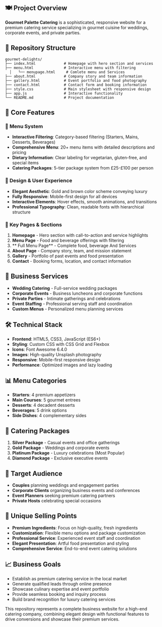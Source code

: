

## 🍽️ Project Overview
**Gourmet Palette Catering** is a sophisticated, responsive website for a premium catering service specializing in gourmet cuisine for weddings, corporate events, and private parties.

## 📁 Repository Structure
```
gourmet-delights/
├── index.html             # Homepage with hero section and services
├── menu.html              # Interactive menu with filtering
  │   └── menupage.html     # Comlete menu and Services
├── about.html             # Company story and team information
├── gallery.html           # Event portfolio and food photography
├── contact.html           # Contact form and booking information
├── style.css              # Main stylesheet with responsive design
├── app.js                 # Interactive functionality
└── README.md              # Project documentation
```

## 🎯 Core Features

### 🍴 **Menu System**
- **Interactive Filtering**: Category-based filtering (Starters, Mains, Desserts, Beverages)
- **Comprehensive Menu**: 20+ menu items with detailed descriptions and pricing
- **Dietary Information**: Clear labeling for vegetarian, gluten-free, and special items
- **Catering Packages**: 5-tier package system from £25-£100 per person

### 🎨 **Design & User Experience**
- **Elegant Aesthetic**: Gold and brown color scheme conveying luxury
- **Fully Responsive**: Mobile-first design for all devices
- **Interactive Elements**: Hover effects, smooth animations, and transitions
- **Professional Typography**: Clean, readable fonts with hierarchical structure

### 📱 **Key Pages & Sections**
1. **Homepage** - Hero section with call-to-action and service highlights
2. **Menu Page** - Food and beverage offerings with filtering
3. ** Full Menu Page** - Complete food, beverage And Services
4. **About Page** - Company story, team, and mission statement
5. **Gallery** - Portfolio of past events and food presentation
6. **Contact** - Booking forms, location, and contact information

## 💼 Business Services
- **Wedding Catering** - Full-service wedding packages
- **Corporate Events** - Business luncheons and corporate functions
- **Private Parties** - Intimate gatherings and celebrations
- **Event Staffing** - Professional serving staff and coordination
- **Custom Menus** - Personalized menu planning services

## 🛠️ Technical Stack
- **Frontend**: HTML5, CSS3, JavaScript (ES6+)
- **Styling**: Custom CSS with CSS Grid and Flexbox
- **Icons**: Font Awesome 6.4.0
- **Images**: High-quality Unsplash photography
- **Responsive**: Mobile-first responsive design
- **Performance**: Optimized images and lazy loading

## 📊 Menu Categories
- **Starters**: 4 premium appetizers 
- **Main Courses**: 5 gourmet entrees 
- **Desserts**: 4 decadent desserts 
- **Beverages**: 5 drink options 
- **Side Dishes**: 4 complementary sides 

## 🎪 Catering Packages
1. **Silver Package**  - Casual events and office gatherings
2. **Gold Package**  - Weddings and corporate events
3. **Platinum Package**  - Luxury celebrations (Most Popular)
4. **Diamond Package**  - Exclusive executive events


## 🎯 Target Audience
- **Couples** planning weddings and engagement parties
- **Corporate Clients** organizing business events and conferences
- **Event Planners** seeking premium catering partners
- **Private Hosts** celebrating special occasions

## 🌟 Unique Selling Points
- **Premium Ingredients**: Focus on high-quality, fresh ingredients
- **Customization**: Flexible menu options and package customization
- **Professional Service**: Experienced event staff and coordination
- **Elegant Presentation**: Artful food presentation and styling
- **Comprehensive Service**: End-to-end event catering solutions

## 📈 Business Goals
- Establish as premium catering service in the local market
- Generate qualified leads through online presence
- Showcase culinary expertise and event portfolio
- Provide seamless booking and inquiry process
- Build brand recognition for luxury catering services

This repository represents a complete business website for a high-end catering company, combining elegant design with functional features to drive conversions and showcase their premium services.
